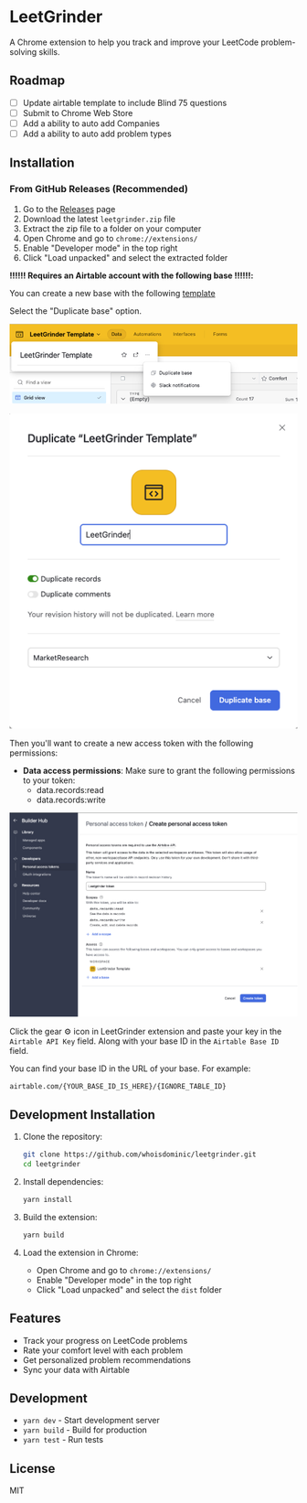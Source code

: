 # LeetGrinder

A Chrome extension to help you track and improve your LeetCode problem-solving skills.

## Roadmap

- [ ] Update airtable template to include Blind 75 questions
- [ ] Submit to Chrome Web Store
- [ ] Add a ability to auto add Companies
- [ ] Add a ability to auto add problem types

## Installation

### From GitHub Releases (Recommended)

1. Go to the [Releases](https://github.com/yourusername/leetgrinder/releases) page
2. Download the latest `leetgrinder.zip` file
3. Extract the zip file to a folder on your computer
4. Open Chrome and go to `chrome://extensions/`
5. Enable "Developer mode" in the top right
6. Click "Load unpacked" and select the extracted folder

**‼️‼️‼️ Requires an Airtable account with the following base ‼️‼️‼️:**

You can create a new base with the following [template]("https://airtable.com/invite/l?inviteId=invmvNQDujNPrxpxb&inviteToken=e819c6afcd9516e4304ffb71fa14027ebd3bd882c499e45ed8f0e0906512b876&utm_medium=email&utm_source=product_team&utm_content=transactional-alerts")

Select the "Duplicate base" option.

![Airtable Duplicate Base](docs/duplicate_screenshot.png)

![Airtable Duplicate Base 2](docs/duplicate_screenshot_2.png)

Then you'll want to create a new access token with the following permissions:

- **Data access permissions**: Make sure to grant the following permissions to your token:
  - data.records:read
  - data.records:write

![Airtable Token Permissions](docs/token_screenshot.png)

Click the gear ⚙️ icon in LeetGrinder extension and paste your key in the `Airtable API Key` field.
Along with your base ID in the `Airtable Base ID` field.

You can find your base ID in the URL of your base. For example:

```
airtable.com/{YOUR_BASE_ID_IS_HERE}/{IGNORE_TABLE_ID}
```

## Development Installation

1. Clone the repository:

   ```bash
   git clone https://github.com/whoisdominic/leetgrinder.git
   cd leetgrinder
   ```

2. Install dependencies:

   ```bash
   yarn install
   ```

3. Build the extension:

   ```bash
   yarn build
   ```

4. Load the extension in Chrome:
   - Open Chrome and go to `chrome://extensions/`
   - Enable "Developer mode" in the top right
   - Click "Load unpacked" and select the `dist` folder

## Features

- Track your progress on LeetCode problems
- Rate your comfort level with each problem
- Get personalized problem recommendations
- Sync your data with Airtable

## Development

- `yarn dev` - Start development server
- `yarn build` - Build for production
- `yarn test` - Run tests

## License

MIT
